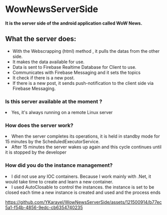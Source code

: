 # WowNewsServerSide
<b>It is the server side of the android application called WoW News.</b>

<h2>What the server does:</h2>
<ul>

<li>With the Webscrapping (html) method , it pulls the datas from the other side.</li>
<li>It makes the data available for use.</li>
<li>Data is sent to Firebase Realtime Database for Client to use.</li>
<li>Communicates with Firebase Messaging and it sets the topics</li>
<li>It check if there is a new post.</li>
<li>If there is a new post, it sends push-notification to the client side via Firebase Messaging.</li>
</ul>

<h3> Is this server available at the moment ?</h3>
  <li> Yes, it's always running on a remote Linux server </li>

  <h3>How does the server work?</h3>

  <li>When the server completes its operations, it is held in standby mode for 15 minutes by the ScheduledExecutorService.</li>
  <li>After 15 minutes the server wakes up again and this cycle continues until it is stopped by the developer</li>

  <h3>How did you do the instance management?</h3>
  <li>I did not use any IOC containers. Because I work mainly with .Net, it would take time to create and learn a new container.</li>
  <li>I used AutoClosable to control the instances. the instance is set to be closed each time a new instance is created and used and the process ends</li>


  https://github.com/YKarayel/WowNewsServerSide/assets/121500914/b77ec5a1-f54b-4856-9edc-cb6354740235
